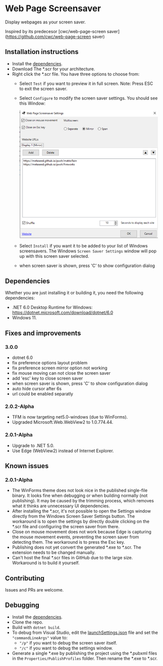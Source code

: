 # Web Page Screensaver

Display webpages as your screen saver.

Inspired by its predecesor [cwc/web-page-screen saver](https://github.com/cwc/web-page-screen saver)


## Installation instructions

* Install the [dependencies](#Dependencies).
* Download The *.scr for your architecture.
* Right click the *.scr file. You have three options to choose from:
  * Select `Test` if you want to preview it in full screen. Note: Press ESC to exit the screen saver.
  * Select `Configure` to modify the screen saver settings. You should see this Window:

    ![Screenshot](Resources/screenshot.png)

  * Select `Install` if you want it to be added to your list of Windows screensavers. The Windows `Screen Saver Settings` window will pop up with this screen saver selected.
  * when screen saver is shown, press 'C' to show configuration dialog

## Dependencies

Whether you are just installing it or building it, you need the following dependencies:

* .NET 6.0  Desktop Runtime for Windows: https://dotnet.microsoft.com/download/dotnet/6.0
* Windows 11.

## Fixes and improvements
### 3.0.0
* dotnet 6.0
* fix preference options layout problem
* fix preference screen mirror option not working
* fix mouse moving can not close the screen saver
* add 'esc' key to close screen saver
* when screen saver is shown, press 'C' to show configuration dialog
* auto hide cursor after 6s
* url could be enabled separatly


### 2.0.2-Alpha
* TFM is now targeting net5.0-windows (due to WinForms).
* Upgraded Microsoft.Web.WebView2 to 1.0.774.44.

### 2.0.1-Alpha
* Upgrade to .NET 5.0.
* Use Edge (WebView2) instead of Internet Explorer.

## Known issues

### 2.0.1-Alpha

* The WinForms theme does not look nice in the published single-file binary. It looks fine when debugging or when building normally (not publishing). It may be caused by the trimming process, which removes what it thinks are unnecessary UI dependencies.
* After installing the *.scr, it's not possible to open the Settings window directly from the Windows Screen Saver Settings button. The workaround is to open the settings by directly double clicking on the *.scr file and configuring the screen saver from there.
* Close on mouse movement does not work because Edge is capturing the mouse movement events, preventing the screen saver from detecting them. The workaround is to press the Esc key.
* Publishing does not yet convert the generated *.exe to *.scr. The extension needs to be changed manually.
* Can't host the final *.scr files in GitHub due to the large size. Workaround is to build it yourself.

## Contributing

Issues and PRs are welcome.

## Debugging

* Install the [dependencies](#Dependencies).
* Clone the repo.
* Build with `dotnet build`.
* To debug from Visual Studio, edit the [launchSettings.json](Properties/launch.json) file and set the `"commandLineArgs"` value to:
  * `"/p"` if you want to debug the screen saver itself.
  * `"/c"` if you want to debug the settings window.
* Generate a single *.exe by publishing the project using the *.pubxml files in the `Properties/PublishProfiles` folder. Then rename the *.exe to *.scr.
